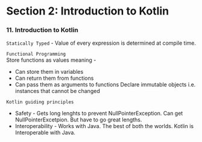 # Section 2: Introduction to Kotlin

### 11. Introduction to Kotlin

`Statically Typed` - Value of every expression is determined at compile time.

`Functional Programming`  
Store functions as values meaning -
* Can store them in variables
* Can return them from functions
* Can pass them as arguments to functions
Declare immutable objects i.e. instances that cannot be changed

`Kotlin guiding principles` 
* Safety - Gets long lenghts to prevent NullPointerException. Can get NullPointerExcetpion. But have to go great lengths.
* Interoperability - Works with Java. The best of both the worlds. Kotlin is Interoperable with Java.
